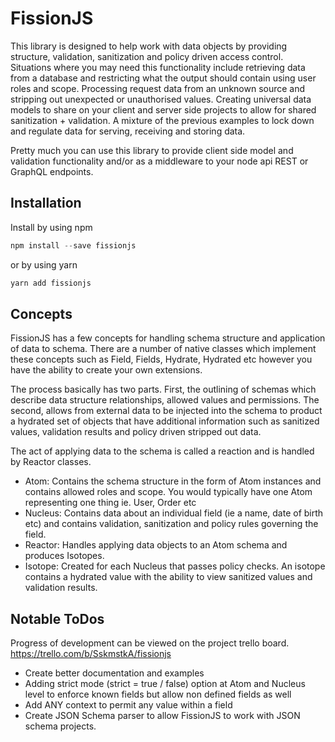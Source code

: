 # FissionJS

This library is designed to help work with data objects by providing structure, validation, sanitization and policy driven access control. Situations where you may need this functionality include retrieving data from a database and restricting what the output should contain using user roles and scope. Processing request data from an unknown source and stripping out unexpected or unauthorised values. Creating universal data models to share on your client and server side projects to allow for shared sanitization + validation. A mixture of the previous examples to lock down and regulate data for serving, receiving and storing data. 

Pretty much you can use this library to provide client side model and validation functionality and/or as a middleware to your node api REST or GraphQL endpoints.


## Installation
Install by using npm 

```javascript
npm install --save fissionjs
```

or by using yarn
```javascript
yarn add fissionjs
```

## Concepts
FissionJS has a few concepts for handling schema structure and application of data to schema. There are a number of native classes which implement these concepts such as Field, Fields, Hydrate, Hydrated etc however you have the ability to create your own extensions.

The process basically has two parts. First, the outlining of schemas which describe data structure relationships, allowed values and permissions. The second, allows from external data to be injected into the schema to product a hydrated set of objects that have additional information such as sanitized values, validation results and policy driven stripped out data.

The act of applying data to the schema is called a reaction and is handled by Reactor classes.

- Atom: Contains the schema structure in the form of Atom instances and contains allowed roles and scope. You would typically have one Atom representing one thing ie. User, Order etc
- Nucleus: Contains data about an individual field (ie a name, date of birth etc) and contains validation, sanitization and policy rules governing the field.
- Reactor: Handles applying data objects to an Atom schema and produces Isotopes.
- Isotope: Created for each Nucleus that passes policy checks. An isotope contains a hydrated value with the ability to view sanitized values and validation results.

## Notable ToDos
Progress of development can be viewed on the project trello board. https://trello.com/b/SskmstkA/fissionjs

- Create better documentation and examples
- Adding strict mode (strict = true / false) option at Atom and Nucleus level to enforce known fields but allow non defined fields as well
- Add ANY context to permit any value within a field
- Create JSON Schema parser to allow FissionJS to work with JSON schema projects.
